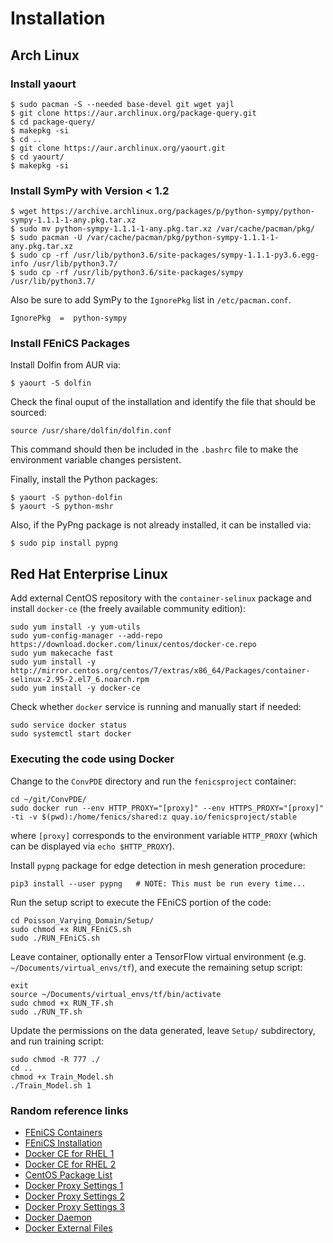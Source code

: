 # Installation

## Arch Linux


### Install yaourt

```console
$ sudo pacman -S --needed base-devel git wget yajl
$ git clone https://aur.archlinux.org/package-query.git
$ cd package-query/
$ makepkg -si
$ cd ..
$ git clone https://aur.archlinux.org/yaourt.git
$ cd yaourt/
$ makepkg -si
```

### Install SymPy with Version < 1.2
```console
$ wget https://archive.archlinux.org/packages/p/python-sympy/python-sympy-1.1.1-1-any.pkg.tar.xz
$ sudo mv python-sympy-1.1.1-1-any.pkg.tar.xz /var/cache/pacman/pkg/
$ sudo pacman -U /var/cache/pacman/pkg/python-sympy-1.1.1-1-any.pkg.tar.xz
$ sudo cp -rf /usr/lib/python3.6/site-packages/sympy-1.1.1-py3.6.egg-info /usr/lib/python3.7/
$ sudo cp -rf /usr/lib/python3.6/site-packages/sympy /usr/lib/python3.7/
```
Also be sure to add SymPy to the `IgnorePkg` list in `/etc/pacman.conf`.
```
IgnorePkg  =  python-sympy    
```

### Install FEniCS Packages
Install Dolfin from AUR via:
```console
$ yaourt -S dolfin
```
Check the final ouput of the installation and identify the file that should be sourced:
```console
source /usr/share/dolfin/dolfin.conf
```
This command should then be included in the `.bashrc` file to make the environment variable changes persistent.

Finally, install the Python packages:
```console
$ yaourt -S python-dolfin
$ yaourt -S python-mshr    
```

Also, if the PyPng package is not already installed, it can be installed via:
```console
$ sudo pip install pypng
```



## Red Hat Enterprise Linux

Add external CentOS repository with the `container-selinux` package and install `docker-ce` (the freely available community edition):
```
sudo yum install -y yum-utils
sudo yum-config-manager --add-repo https://download.docker.com/linux/centos/docker-ce.repo
sudo yum makecache fast
sudo yum install -y http://mirror.centos.org/centos/7/extras/x86_64/Packages/container-selinux-2.95-2.el7_6.noarch.rpm
sudo yum install -y docker-ce
```

Check whether `docker` service is running and manually start if needed:
```
sudo service docker status
sudo systemctl start docker
```


### Executing the code using Docker

Change to the `ConvPDE` directory and run the `fenicsproject` container:
```
cd ~/git/ConvPDE/
sudo docker run --env HTTP_PROXY="[proxy]" --env HTTPS_PROXY="[proxy]" -ti -v $(pwd):/home/fenics/shared:z quay.io/fenicsproject/stable 
```
where `[proxy]` corresponds to the environment variable `HTTP_PROXY` (which can be displayed via `echo $HTTP_PROXY`).


Install `pypng` package for edge detection in mesh generation procedure:
```
pip3 install --user pypng   # NOTE: This must be run every time...
```

Run the setup script to execute the FEniCS portion of the code:
```
cd Poisson_Varying_Domain/Setup/
sudo chmod +x RUN_FEniCS.sh
sudo ./RUN_FEniCS.sh
```

Leave container, optionally enter a TensorFlow virtual environment (e.g. `~/Documents/virtual_envs/tf`), and execute the remaining setup script:
```
exit
source ~/Documents/virtual_envs/tf/bin/activate
sudo chmod +x RUN_TF.sh
sudo ./RUN_TF.sh
```

Update the permissions on the data generated, leave `Setup/` subdirectory, and run training script:
```
sudo chmod -R 777 ./
cd ..
chmod +x Train_Model.sh
./Train_Model.sh 1
```



### Random reference links
* [FEniCS Containers](https://buildmedia.readthedocs.org/media/pdf/fenics-containers/latest/fenics-containers.pdf)
* [FEniCS Installation](https://fenics.readthedocs.io/en/latest/installation.html#from-source)
* [Docker CE for RHEL 1](https://nickjanetakis.com/blog/docker-tip-39-installing-docker-ce-on-redhat-rhel-7x)
* [Docker CE for RHEL 2](https://stackoverflow.com/questions/45272827/docker-ce-on-rhel-requires-container-selinux-2-9/45274492#45274492)
* [CentOS Package List](http://mirror.centos.org/centos/7/extras/x86_64/Packages/)
* [Docker Proxy Settings 1](https://docs.docker.com/network/proxy/)
* [Docker Proxy Settings 2](https://groups.google.com/forum/#!topic/coreos-user/T7Lz8IT5NT4)
* [Docker Proxy Settings 3](https://forums.docker.com/t/issue-with-installing-pip-packages-inside-a-docker-container-with-ubuntu/35107)
* [Docker Daemon](https://forums.docker.com/t/cannot-connect-to-the-docker-daemon-is-the-docker-daemon-running-on-this-host/8925/3)
* [Docker External Files](https://stackoverflow.com/questions/30652299/having-docker-access-external-files)
